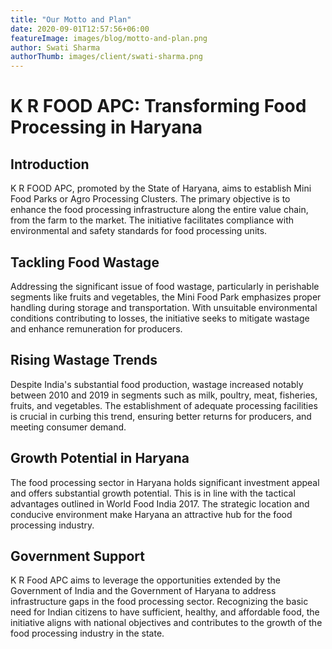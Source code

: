 ```yaml
---
title: "Our Motto and Plan"
date: 2020-09-01T12:57:56+06:00
featureImage: images/blog/motto-and-plan.png
author: Swati Sharma
authorThumb: images/client/swati-sharma.png
---
```


# K R FOOD APC: Transforming Food Processing in Haryana

## Introduction
K R FOOD APC, promoted by the State of Haryana, aims to establish Mini Food Parks or Agro Processing Clusters. The primary objective is to enhance the food processing infrastructure along the entire value chain, from the farm to the market. The initiative facilitates compliance with environmental and safety standards for food processing units.

## Tackling Food Wastage
Addressing the significant issue of food wastage, particularly in perishable segments like fruits and vegetables, the Mini Food Park emphasizes proper handling during storage and transportation. With unsuitable environmental conditions contributing to losses, the initiative seeks to mitigate wastage and enhance remuneration for producers. 

## Rising Wastage Trends
Despite India's substantial food production, wastage increased notably between 2010 and 2019 in segments such as milk, poultry, meat, fisheries, fruits, and vegetables. The establishment of adequate processing facilities is crucial in curbing this trend, ensuring better returns for producers, and meeting consumer demand.

## Growth Potential in Haryana
The food processing sector in Haryana holds significant investment appeal and offers substantial growth potential. This is in line with the tactical advantages outlined in World Food India 2017. The strategic location and conducive environment make Haryana an attractive hub for the food processing industry.

## Government Support
K R Food APC aims to leverage the opportunities extended by the Government of India and the Government of Haryana to address infrastructure gaps in the food processing sector. Recognizing the basic need for Indian citizens to have sufficient, healthy, and affordable food, the initiative aligns with national objectives and contributes to the growth of the food processing industry in the state.